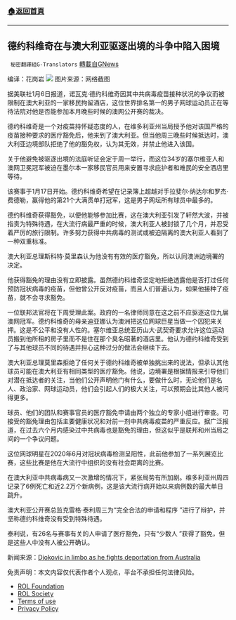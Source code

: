 ###  [:house:返回首頁](https://github.com/ourhimalayas/txt)
---


## 德约科维奇在与澳大利亚驱逐出境的斗争中陷入困境
` 秘密翻譯組G-Translators` [轉載自GNews](https://gnews.org/zh-hans/1831473/)

编译：花岗岩
![](https://assets.gnews.org/wp-content/uploads/2022/01/图片1-38.png)
图片来源：网络截图

据美联社1月6日报道，诺瓦克·德约科维奇因其中共病毒疫苗接种状况的争议而被限制在澳大利亚的一家移民拘留酒店，这位世界排名第一的男子网球运动员正在等待法院对他是否能参加本月晚些时候的澳网公开赛的裁决。

德约科维奇是一个对疫苗持怀疑态度的人，在维多利亚州当局授予他对该国严格的疫苗接种要求的医疗豁免后，他来到了澳大利亚。但当他周三晚些时候抵达时，澳大利亚边境部队拒绝了他的豁免权，认为其无效，并禁止他进入该国。

关于他避免被驱逐出境的法庭听证会定于周一举行，而这位34岁的塞尔维亚人和澳网卫冕冠军被迫在墨尔本一家移民官员用来安置寻求庇护者和难民的安全酒店里等待。

该赛事于1月17日开始。德约科维奇希望在记录簿上超越对手拉斐尔·纳达尔和罗杰·费德勒，赢得他的第21个大满贯单打冠军，这是男子网坛所有球员中最多的。

德约科维奇获得豁免，以便他能够参加比赛，这在澳大利亚引发了轩然大波，并被指责为特殊待遇，在大流行病最严重的时候，澳大利亚人被封锁了几个月，并忍受着严厉的旅行限制。许多努力获得中共病毒的测试或被迫隔离的澳大利亚人看到了一种双重标准。

澳大利亚总理斯科特·莫里森认为他没有有效的医疗豁免，所以认同澳洲边境署的决定。

他获得豁免的理由没有立即披露。虽然德约科维奇坚定地拒绝透露他是否打过任何预防冠状病毒的疫苗，但他曾公开反对疫苗，而且人们普遍认为，如果他接种了疫苗，就不会寻求豁免。

一位联邦法官将在下周受理此案。政府的一名律师同意在这之前不应驱逐这位九届澳网冠军。德约科维奇的母亲迪亚娜认为澳洲把这位网球巨星当做一个囚犯来关押。这是不公平和没有人性的。塞尔维亚总统亚历山大·武契奇要求允许这位运动员搬到他所租的房子里而不是住在那个臭名昭著的酒店里。他认为德约科维奇受到了与其他球员不同的待遇并担心这种过分的做法会继续下去。

澳大利亚总理莫里森拒绝了任何关于德约科维奇被单独挑出来的说法，但承认其他球员可能在澳大利亚有相同类型的医疗豁免。他说，边境署是根据情报来引导他们对潜在抵达者的关注，当他们公开声明他门有什么，要做什么时，无论他们是名人、政治家、网球运动员，他们会引起人们的极大关注，可以预期会比其他人被问得更多。

球员、他们的团队和赛事官员的医疗豁免申请由两个独立的专家小组进行审查。可接受的豁免理由包括主要健康状况和对前一剂中共病毒疫苗的严重反应。据广泛报道，在过去六个月内感染过中共病毒也是豁免的理由，但这似乎是联邦和州当局之间的一个争议问题。

这位网球明星在2020年6月对冠状病毒检测呈阳性，此前他参加了一系列展览比赛，这些比赛是他在大流行中组织的没有社会距离的比赛。

在澳大利亚中共病毒病又一次激增的情况下，紧张局势有所加剧。维多利亚州周四记录了6例死亡和近2.2万个新病例，这是该大流行病开始以来病例数的最大单日跳升。

澳大利亚公开赛总监克雷格·泰利周三为“完全合法的申请和程序 ”进行了辩护，并坚称德约科维奇没有受到特殊待遇。

泰利说，有26名与赛事有关的人申请了医疗豁免，只有“少数人 ”获得了豁免，但是这些人中没有人被公开确认。

新闻来源：[Djokovic in limbo as he fights deportation from Australia](https://apnews.com/article/immigration-coronavirus-pandemic-novak-djokovic-sports-health-2d9a49486a7ba67981e8dd2373a2d0a1)

 

免责声明：本文内容仅代表作者个人观点，平台不承担任何法律风险。

- [ROL Foundation](https://rolfoundation.org/)
- [ROL Society](https://rolsociety.org/)
- [Terms of use](https://gnews.org/terms-of-use-3/)
- [Privacy Policy](https://gnews.org/privacy-policy/)
